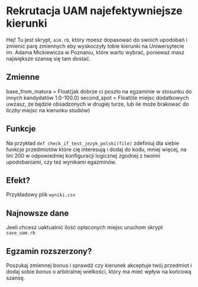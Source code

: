 # Rekrutacja UAM najefektywniejsze kierunki

Hej! Tu jest skrypt, `aim.rb`, który moesz dopasować do swoich upodobań i
zmienić parę zmiennych eby wyskoczyły tobie kierunki na Uniwersytecie im.
Adama Mickiewicza w Poznaniu, które warto wybrać, ponieważ masz największe szansę się
tam dostać.

## Zmienne

base_from_matura = Float(jak dobrze ci poszło na egzaminie w stosunku do
innych kandydatów 1.0-100.0)
second_spot = Float(ile miejsc dodatkowych uwżasz, że będzie obsadzonych
w drugiej turze, lub ile może brakować do _liczby miejsc_ na kierunku studiów)

## Funkcje

Na przykład `def check_if_test_jezyk_polski(file)` zdefiniuj dla siebie
funkcje przedmiotów które cię interesują i dodaj do kodu, mniej więcej,
na lini 200 w odpowiedniej konfiguracji logicznej zgodnej z twoimi
upodobaniami, czy też wynikami egazminów.

## Efekt?

Przykładowy plik `wyniki.csv`

## Najnowsze dane

Jeeli chcesz uaktualnić ilość opłaconych miejsc uruchom skrypt `save_uam.rb`

## Egzamin rozszerzony?

Poszukaj zmiennej bonus i sprawdź czy kierunek akceptuje twój przedmiot i dodaj sobie
_bonus_ o arbitralnej wielkości, który ma mieć wpływ na końcową szansę.
